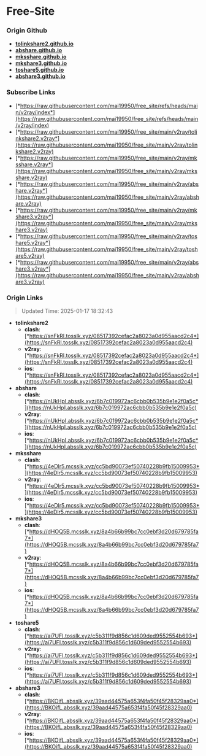 # Free-Site

### Origin Github

- [**tolinkshare2.github.io**](https://github.com/tolinkshare2/tolinkshare2.github.io)
- [**abshare.github.io**](https://github.com/abshare/abshare.github.io)
- [**mksshare.github.io**](https://github.com/mksshare/mksshare.github.io)
- [**mkshare3.github.io**](https://github.com/mkshare3/mkshare3.github.io)
- [**toshare5.github.io**](https://github.com/toshare5/toshare5.github.io)
- [**abshare3.github.io**](https://github.com/abshare3/abshare3.github.io)

### Subscribe Links

- [*https://raw.githubusercontent.com/mai19950/free_site/refs/heads/main/v2ray/index*](https://raw.githubusercontent.com/mai19950/free_site/refs/heads/main/v2ray/index)
- [*https://raw.githubusercontent.com/mai19950/free_site/main/v2ray/tolinkshare2.v2ray*](https://raw.githubusercontent.com/mai19950/free_site/main/v2ray/tolinkshare2.v2ray)
- [*https://raw.githubusercontent.com/mai19950/free_site/main/v2ray/mksshare.v2ray*](https://raw.githubusercontent.com/mai19950/free_site/main/v2ray/mksshare.v2ray)
- [*https://raw.githubusercontent.com/mai19950/free_site/main/v2ray/abshare.v2ray*](https://raw.githubusercontent.com/mai19950/free_site/main/v2ray/abshare.v2ray)
- [*https://raw.githubusercontent.com/mai19950/free_site/main/v2ray/mkshare3.v2ray*](https://raw.githubusercontent.com/mai19950/free_site/main/v2ray/mkshare3.v2ray)
- [*https://raw.githubusercontent.com/mai19950/free_site/main/v2ray/toshare5.v2ray*](https://raw.githubusercontent.com/mai19950/free_site/main/v2ray/toshare5.v2ray)
- [*https://raw.githubusercontent.com/mai19950/free_site/main/v2ray/abshare3.v2ray*](https://raw.githubusercontent.com/mai19950/free_site/main/v2ray/abshare3.v2ray)

### Origin Links

> Updated Time: 2025-01-17 18:32:43

- **tolinkshare2**
  - **clash**: [*https://snFkRl.tosslk.xyz/08517392cefac2a8023a0d955aacd2c4*](https://snFkRl.tosslk.xyz/08517392cefac2a8023a0d955aacd2c4)
  - **v2ray**: [*https://snFkRl.tosslk.xyz/08517392cefac2a8023a0d955aacd2c4*](https://snFkRl.tosslk.xyz/08517392cefac2a8023a0d955aacd2c4)
  - **ios**: [*https://snFkRl.tosslk.xyz/08517392cefac2a8023a0d955aacd2c4*](https://snFkRl.tosslk.xyz/08517392cefac2a8023a0d955aacd2c4)
- **abshare**
  - **clash**: [*https://nUkHpI.absslk.xyz/6b7c019972ac6cbb0b535b9e1e2f0a5c*](https://nUkHpI.absslk.xyz/6b7c019972ac6cbb0b535b9e1e2f0a5c)
  - **v2ray**: [*https://nUkHpI.absslk.xyz/6b7c019972ac6cbb0b535b9e1e2f0a5c*](https://nUkHpI.absslk.xyz/6b7c019972ac6cbb0b535b9e1e2f0a5c)
  - **ios**: [*https://nUkHpI.absslk.xyz/6b7c019972ac6cbb0b535b9e1e2f0a5c*](https://nUkHpI.absslk.xyz/6b7c019972ac6cbb0b535b9e1e2f0a5c)
- **mksshare**
  - **clash**: [*https://4eDlr5.mcsslk.xyz/cc5bd90073ef50740228b9fb15009953*](https://4eDlr5.mcsslk.xyz/cc5bd90073ef50740228b9fb15009953)
  - **v2ray**: [*https://4eDlr5.mcsslk.xyz/cc5bd90073ef50740228b9fb15009953*](https://4eDlr5.mcsslk.xyz/cc5bd90073ef50740228b9fb15009953)
  - **ios**: [*https://4eDlr5.mcsslk.xyz/cc5bd90073ef50740228b9fb15009953*](https://4eDlr5.mcsslk.xyz/cc5bd90073ef50740228b9fb15009953)
- **mkshare3**
  - **clash**: [*https://dHOQ5B.mcsslk.xyz/8a4b66b99bc7cc0ebf3d20d679785fa7*](https://dHOQ5B.mcsslk.xyz/8a4b66b99bc7cc0ebf3d20d679785fa7)
  - **v2ray**: [*https://dHOQ5B.mcsslk.xyz/8a4b66b99bc7cc0ebf3d20d679785fa7*](https://dHOQ5B.mcsslk.xyz/8a4b66b99bc7cc0ebf3d20d679785fa7)
  - **ios**: [*https://dHOQ5B.mcsslk.xyz/8a4b66b99bc7cc0ebf3d20d679785fa7*](https://dHOQ5B.mcsslk.xyz/8a4b66b99bc7cc0ebf3d20d679785fa7)
- **toshare5**
  - **clash**: [*https://ai7UFI.tosslk.xyz/c5b311f9d856c1d609ded9552554b693*](https://ai7UFI.tosslk.xyz/c5b311f9d856c1d609ded9552554b693)
  - **v2ray**: [*https://ai7UFI.tosslk.xyz/c5b311f9d856c1d609ded9552554b693*](https://ai7UFI.tosslk.xyz/c5b311f9d856c1d609ded9552554b693)
  - **ios**: [*https://ai7UFI.tosslk.xyz/c5b311f9d856c1d609ded9552554b693*](https://ai7UFI.tosslk.xyz/c5b311f9d856c1d609ded9552554b693)
- **abshare3**
  - **clash**: [*https://BKOifL.absslk.xyz/39aad44575a653f4fa50f45f28329aa0*](https://BKOifL.absslk.xyz/39aad44575a653f4fa50f45f28329aa0)
  - **v2ray**: [*https://BKOifL.absslk.xyz/39aad44575a653f4fa50f45f28329aa0*](https://BKOifL.absslk.xyz/39aad44575a653f4fa50f45f28329aa0)
  - **ios**: [*https://BKOifL.absslk.xyz/39aad44575a653f4fa50f45f28329aa0*](https://BKOifL.absslk.xyz/39aad44575a653f4fa50f45f28329aa0)
